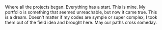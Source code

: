Where all the projects began.
Everything has a start. This is mine. My portfolio is something that seemed unreachable, but now it came true.
This is a dream. Doesn't matter if my codes are symple or super complex, I took them out of the field idea and brought here.
May our paths cross someday.
